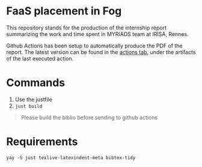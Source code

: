 # FaaS placement in Fog

This repository stands for the production of the internship report summarizing the work and time spent in MYRIADS team at IRISA, Rennes.

Github Actions has been setup to automatically produce the PDF of the report. The latest version can be found in the [actions tab](https://github.com/VolodiaPG/biblio_fog_faas/actions), under the artifacts of the last executed action.

# Commands

1. Use the justfile
2. `just build`

> Please build the biblio before sending to github actions

# Requirements

`yay -S just texlive-latexindent-meta bibtex-tidy`

